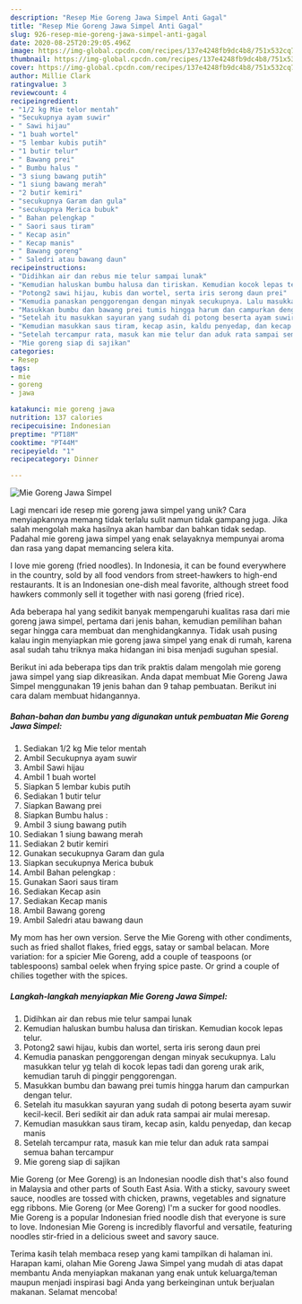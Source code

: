 ```yaml
---
description: "Resep Mie Goreng Jawa Simpel Anti Gagal"
title: "Resep Mie Goreng Jawa Simpel Anti Gagal"
slug: 926-resep-mie-goreng-jawa-simpel-anti-gagal
date: 2020-08-25T20:29:05.496Z
image: https://img-global.cpcdn.com/recipes/137e4248fb9dc4b8/751x532cq70/mie-goreng-jawa-simpel-foto-resep-utama.jpg
thumbnail: https://img-global.cpcdn.com/recipes/137e4248fb9dc4b8/751x532cq70/mie-goreng-jawa-simpel-foto-resep-utama.jpg
cover: https://img-global.cpcdn.com/recipes/137e4248fb9dc4b8/751x532cq70/mie-goreng-jawa-simpel-foto-resep-utama.jpg
author: Millie Clark
ratingvalue: 3
reviewcount: 4
recipeingredient:
- "1/2 kg Mie telor mentah"
- "Secukupnya ayam suwir"
- " Sawi hijau"
- "1 buah wortel"
- "5 lembar kubis putih"
- "1 butir telur"
- " Bawang prei"
- " Bumbu halus "
- "3 siung bawang putih"
- "1 siung bawang merah"
- "2 butir kemiri"
- "secukupnya Garam dan gula"
- "secukupnya Merica bubuk"
- " Bahan pelengkap "
- " Saori saus tiram"
- " Kecap asin"
- " Kecap manis"
- " Bawang goreng"
- " Saledri atau bawang daun"
recipeinstructions:
- "Didihkan air dan rebus mie telur sampai lunak"
- "Kemudian haluskan bumbu halusa dan tiriskan. Kemudian kocok lepas telur."
- "Potong2 sawi hijau, kubis dan wortel, serta iris serong daun prei"
- "Kemudia panaskan penggorengan dengan minyak secukupnya. Lalu masukkan telur yg telah di kocok lepas tadi dan goreng urak arik, kemudian taruh di pinggir penggorengan."
- "Masukkan bumbu dan bawang prei tumis hingga harum dan campurkan dengan telur."
- "Setelah itu masukkan sayuran yang sudah di potong beserta ayam suwir kecil-kecil. Beri sedikit air dan aduk rata sampai air mulai meresap."
- "Kemudian masukkan saus tiram, kecap asin, kaldu penyedap, dan kecap manis"
- "Setelah tercampur rata, masuk kan mie telur dan aduk rata sampai semua bahan tercampur"
- "Mie goreng siap di sajikan"
categories:
- Resep
tags:
- mie
- goreng
- jawa

katakunci: mie goreng jawa 
nutrition: 137 calories
recipecuisine: Indonesian
preptime: "PT18M"
cooktime: "PT44M"
recipeyield: "1"
recipecategory: Dinner

---
```



![Mie Goreng Jawa Simpel](https://img-global.cpcdn.com/recipes/137e4248fb9dc4b8/751x532cq70/mie-goreng-jawa-simpel-foto-resep-utama.jpg)

Lagi mencari ide resep mie goreng jawa simpel yang unik? Cara menyiapkannya memang tidak terlalu sulit namun tidak gampang juga. Jika salah mengolah maka hasilnya akan hambar dan bahkan tidak sedap. Padahal mie goreng jawa simpel yang enak selayaknya mempunyai aroma dan rasa yang dapat memancing selera kita.

I love mie goreng (fried noodles). In Indonesia, it can be found everywhere in the country, sold by all food vendors from street-hawkers to high-end restaurants. It is an Indonesian one-dish meal favorite, although street food hawkers commonly sell it together with nasi goreng (fried rice).

Ada beberapa hal yang sedikit banyak mempengaruhi kualitas rasa dari mie goreng jawa simpel, pertama dari jenis bahan, kemudian pemilihan bahan segar hingga cara membuat dan menghidangkannya. Tidak usah pusing kalau ingin menyiapkan mie goreng jawa simpel yang enak di rumah, karena asal sudah tahu triknya maka hidangan ini bisa menjadi suguhan spesial.


Berikut ini ada beberapa tips dan trik praktis dalam mengolah mie goreng jawa simpel yang siap dikreasikan. Anda dapat membuat Mie Goreng Jawa Simpel menggunakan 19 jenis bahan dan 9 tahap pembuatan. Berikut ini cara dalam membuat hidangannya.

<!--inarticleads1-->

##### Bahan-bahan dan bumbu yang digunakan untuk pembuatan Mie Goreng Jawa Simpel:

1. Sediakan 1/2 kg Mie telor mentah
1. Ambil Secukupnya ayam suwir
1. Ambil  Sawi hijau
1. Ambil 1 buah wortel
1. Siapkan 5 lembar kubis putih
1. Sediakan 1 butir telur
1. Siapkan  Bawang prei
1. Siapkan  Bumbu halus :
1. Ambil 3 siung bawang putih
1. Sediakan 1 siung bawang merah
1. Sediakan 2 butir kemiri
1. Gunakan secukupnya Garam dan gula
1. Siapkan secukupnya Merica bubuk
1. Ambil  Bahan pelengkap :
1. Gunakan  Saori saus tiram
1. Sediakan  Kecap asin
1. Sediakan  Kecap manis
1. Ambil  Bawang goreng
1. Ambil  Saledri atau bawang daun


My mom has her own version. Serve the Mie Goreng with other condiments, such as fried shallot flakes, fried eggs, satay or sambal belacan. More variation: for a spicier Mie Goreng, add a couple of teaspoons (or tablespoons) sambal oelek when frying spice paste. Or grind a couple of chilies together with the spices. 

<!--inarticleads2-->

##### Langkah-langkah menyiapkan Mie Goreng Jawa Simpel:

1. Didihkan air dan rebus mie telur sampai lunak
1. Kemudian haluskan bumbu halusa dan tiriskan. Kemudian kocok lepas telur.
1. Potong2 sawi hijau, kubis dan wortel, serta iris serong daun prei
1. Kemudia panaskan penggorengan dengan minyak secukupnya. Lalu masukkan telur yg telah di kocok lepas tadi dan goreng urak arik, kemudian taruh di pinggir penggorengan.
1. Masukkan bumbu dan bawang prei tumis hingga harum dan campurkan dengan telur.
1. Setelah itu masukkan sayuran yang sudah di potong beserta ayam suwir kecil-kecil. Beri sedikit air dan aduk rata sampai air mulai meresap.
1. Kemudian masukkan saus tiram, kecap asin, kaldu penyedap, dan kecap manis
1. Setelah tercampur rata, masuk kan mie telur dan aduk rata sampai semua bahan tercampur
1. Mie goreng siap di sajikan


Mie Goreng (or Mee Goreng) is an Indonesian noodle dish that&#39;s also found in Malaysia and other parts of South East Asia. With a sticky, savoury sweet sauce, noodles are tossed with chicken, prawns, vegetables and signature egg ribbons. Mie Goreng (or Mee Goreng) I&#39;m a sucker for good noodles. Mie Goreng is a popular Indonesian fried noodle dish that everyone is sure to love. Indonesian Mie Goreng is incredibly flavorful and versatile, featuring noodles stir-fried in a delicious sweet and savory sauce. 

Terima kasih telah membaca resep yang kami tampilkan di halaman ini. Harapan kami, olahan Mie Goreng Jawa Simpel yang mudah di atas dapat membantu Anda menyiapkan makanan yang enak untuk keluarga/teman maupun menjadi inspirasi bagi Anda yang berkeinginan untuk berjualan makanan. Selamat mencoba!
